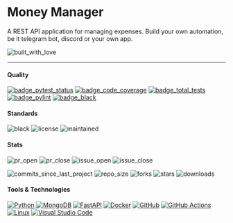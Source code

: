 # Money Manager
A REST API application for managing expenses. Build your own automation, be it telegram bot, discord or your own app.

![built_with_love](http://ForTheBadge.com/images/badges/built-with-love.svg)

---

#### Quality
[![badge_pytest_status](https://img.shields.io/badge/PyTest-passing-brightgreen?style=plastic&logo=pytest&logoColor=white)](https://github.com/gitsetgopack/MoneyManager/actions/runs/11565801484)
[![badge_code_coverage](https://img.shields.io/badge/coverage-98%25-brightgreen?style=plastic)](https://github.com/gitsetgopack/MoneyManager/actions/runs/11565801484)
[![badge_total_tests](https://img.shields.io/badge/tests-72-blue?style=plastic&logo=pytest&logoColor=white&link=https%3A%2F%2Fgithub.com%2Fgitsetgopack%2Fhw2%2Ftree%2Fmain%2Ftests)](https://github.com/gitsetgopack/hw2/tree/main/tests)
[![badge_pylint](https://img.shields.io/badge/pylint-10.00-brightgreen?style=plastic)](https://github.com/gitsetgopack/MoneyManager/actions/runs/11565801484)
[![badge_black](https://img.shields.io/badge/black_formatter-passing-brightgreen?style=plastic&labelColor=black)](https://github.com/gitsetgopack/MoneyManager/actions/runs/11565801484)


<!-- [![badge_pyright](https://img.shields.io/badge/pyright-passing-brightgreen)](https://github.com/gitsetgopack/MoneyManager/actions/runs/11190159988) -->

#### Standards
![black](https://img.shields.io/badge/code%20style-black-black?style=plastic&)
![license](https://img.shields.io/github/license/gitsetgopack/MoneyManager?style=plastic&)
![maintained](https://img.shields.io/badge/Maintained%3F-yes-green.svg?style=plastic&)

#### Stats
![pr_open](https://img.shields.io/github/issues-pr/gitsetgopack/MoneyManager?style=plastic&)
![pr_close](https://img.shields.io/github/issues-pr-closed/gitsetgopack/MoneyManager?style=plastic&)
![issue_open](https://img.shields.io/github/issues/gitsetgopack/MoneyManager.svg?style=plastic&)
![issue_close](https://img.shields.io/github/issues-closed/gitsetgopack/MoneyManager.svg?style=plastic&)

![commits_since_last_project](https://img.shields.io/github/commits-since/gitsetgopack/MoneyManager/v2023.f.3.svg?style=plastic&)
![repo_size](https://img.shields.io/github/repo-size/gitsetgopack/MoneyManager?style=plastic&)
![forks](https://img.shields.io/github/forks/gitsetgopack/MoneyManager?style=plastic&)
![stars](https://img.shields.io/github/stars/gitsetgopack/MoneyManager?style=plastic&)
![downloads](https://img.shields.io/github/downloads/gitsetgopack/MoneyManager/total?style=plastic&)


#### Tools & Technologies
[![Python](https://img.shields.io/badge/python%203.12-3670A0?logo=python&logoColor=ffdd54)](https://www.python.org/downloads/release/python-3121/)
[![MongoDB](https://img.shields.io/badge/MongoDB-%234ea94b.svg?logo=mongodb&logoColor=white)](https://www.mongodb.com/)
[![FastAPI](https://img.shields.io/badge/FastAPI-009485.svg?logo=fastapi&logoColor=white)](https://fastapi.tiangolo.com/)
[![Docker](https://img.shields.io/badge/Docker-2496ED?logo=docker&logoColor=fff)](https://www.docker.com/)
[![GitHub](https://img.shields.io/badge/github-%23121011.svg?logo=github&logoColor=white)](https://github.com/)
[![GitHub Actions](https://img.shields.io/badge/github%20actions-%232671E5.svg?logo=githubactions&logoColor=white)](https://github.com/features/actions)
[![Linux](https://img.shields.io/badge/Linux-FCC624?logo=linux&logoColor=black)](https://www.linux.org/)
[![Visual Studio Code](https://img.shields.io/badge/Visual%20Studio%20Code-0078d7.svg?logo=visual-studio-code&logoColor=white)](https://code.visualstudio.com/)
